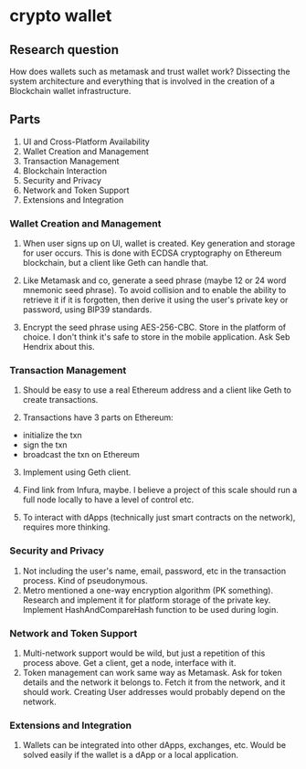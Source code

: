 # crypto wallet

## Research question

How does wallets such as metamask and trust wallet work?
Dissecting the system architecture and everything that is involved
in the creation of a Blockchain wallet infrastructure.

## Parts
1. UI and Cross-Platform Availability
2. Wallet Creation and Management
3. Transaction Management
4. Blockchain Interaction
5. Security and Privacy
6. Network and Token Support
7. Extensions and Integration

### Wallet Creation and Management
1. When user signs up on UI, wallet is created. Key generation and storage for user occurs. 
This is done with ECDSA cryptography on Ethereum blockchain, 
but a client like Geth can handle that.

2. Like Metamask and co, generate a seed phrase (maybe 12 or 24 word mnemonic seed phrase). 
To avoid collision and to enable the ability to retrieve it if it is forgotten, 
then derive it using the user's private key or password, using BIP39 standards.

3. Encrypt the seed phrase using AES-256-CBC. Store in the platform of choice. 
I don't think it's safe to store in the mobile application. Ask Seb Hendrix about this.

### Transaction Management
1. Should be easy to use a real Ethereum address and a client like Geth to create transactions.

2. Transactions have 3 parts on Ethereum:
- initialize the txn
- sign the txn
- broadcast the txn on Ethereum

3. Implement using Geth client.

4. Find link from Infura, maybe. I believe a project of this scale should run a full node locally
to have a level of control etc.

5. To interact with dApps (technically just smart contracts on the network), requires more thinking.

### Security and Privacy
1. Not including the user's name, email, password, etc in the transaction process. Kind of pseudonymous.
2. Metro mentioned a one-way encryption algorithm (PK something). Research and implement it 
for platform storage of the private key. Implement HashAndCompareHash function to be used during login.

### Network and Token Support
1. Multi-network support would be wild, but just a repetition of this process above.
Get a client, get a node, interface with it.
2. Token management can work same way as Metamask. 
Ask for token details and the network it belongs to.
Fetch it from the network, and it should work. 
Creating User addresses would probably depend on the network.

### Extensions and Integration
1. Wallets can be integrated into other dApps, exchanges, etc.
Would be solved easily if the wallet is a dApp or a local application.